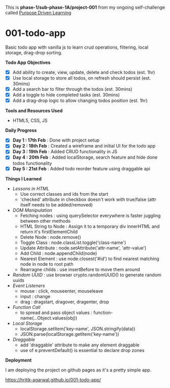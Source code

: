 This is **phase-1/sub-phase-1A/project-001** from my ongoing self-challenge called [Purpose Driven Learning](https://github.com/hritik-agarwal/purpose-driven-learning/blob/main/README.md)

# 001-todo-app

Basic todo app with vanilla js to learn crud operations, filtering, local storage, drag-drop sorting.

**Todo App Objectives**

- [X] Add ability to create, view, update, delete and check todos (est. 1hr)
- [X] Use local storage to store all todos, on refresh should persist (est. 30mins)
- [X] Add a search bar to filter through the todos (est. 30mins)
- [X] Add a toggle to hide completed tasks (est. 30mins)
- [X] Add a drag-drop logic to allow changing todos position (est. 1hr)

**Tools and Resources Used**

- HTML5, CSS, JS

**Daily Progress**

* [X] **Day 1 : 17th Feb** : Done with project setup
* [X] **Day 2 : 18th Feb** : Created a wireframe and initial UI for the todo app
* [X] **Day 3 : 19th Feb** : Added CRUD functionality in JS
* [X] **Day 4 : 20th Feb** : Added localStorage, search feature and hide done todos functionality
* [X] **Day 5 : 21st Feb** : Added todo reorder feature using draggable api

**Things I Learned**

- *Lessons in HTML*
  - Use correct classes and ids from the start
  - 'checked' attribute in checkbox doesn't work with true/false (attr itself needs to be added/removed)
- *DOM Manipulation*
  - Fetching nodes : using querySelector everywhere is faster juggling between other methods
  - HTML String to Node : Assign it to a temporary div innerHTML and return it's firstElementChild
  - Delete Node : node.remove()
  - Toggle Class : node.classList.toggle('class-name')
  - Update Attribute : node.setAttribute('attr-name', 'attr-value')
  - Add Child : node.appendChild(node)
  - Nearest Element : use node.closest('#id') to find nearest matching node in node to root path
  - Rearragne childs : use insertBefore to move them around
- *Random UUID* : use browser crypto.randomUUID() to generate random uuids
- *Event Listeners*
  - mouse : click, mouseenter, mouseleave
  - input : change
  - drag : dragstart, dragover, dragenter, drop
- *Function Call*
  - to spread and pass object values : function-name(...Object.values(obj))
- *Local Storage*
  - localStorage.setItem('key-name', JSON.stringify(data))
  - JSON.parse(localStorage.getItem('key-name'))
- *Draggable*
  - add 'draggable' attribute to make any element draggable
  - use of e.preventDefault() is essential to declare drop zones
 
**Deployment**

I am deploying the project on github pages as it's a pretty simple app. 

https://hritik-agarwal.github.io/001-todo-app/
